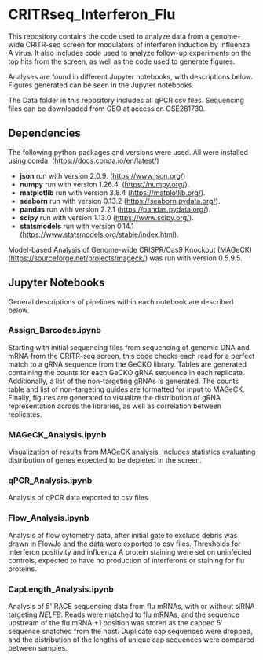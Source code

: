 # CRITRseq_Interferon_Flu

This repository contains the code used to analyze data from a genome-wide CRITR-seq screen for modulators of interferon induction by influenza A virus. It also includes code used to analyze follow-up experiments on the top hits from the screen, as well as the code used to generate figures.

Analyses are found in different Jupyter notebooks, with descriptions below. Figures generated can be seen in the Jupyter notebooks.

The Data folder in this repository includes all qPCR csv files. Sequencing files can be downloaded from GEO at accession GSE281730.

## Dependencies

The following python packages and versions were used. All were installed using conda. (https://docs.conda.io/en/latest/)
- <b>json</b> run with version 2.0.9. (https://www.json.org/)
- <b>numpy</b> run with version 1.26.4. (https://numpy.org/).
- <b>matplotlib</b> run with version 3.8.4 (https://matplotlib.org/).
- <b>seaborn</b> run with version 0.13.2 (https://seaborn.pydata.org/).
- <b>pandas</b> run with version 2.2.1 (https://pandas.pydata.org/).
- <b>scipy</b> run with version 1.13.0 (https://www.scipy.org/).
- <b>statsmodels</b> run with version 0.14.1 (https://www.statsmodels.org/stable/index.html).

Model-based Analysis of Genome-wide CRISPR/Cas9 Knockout (MAGeCK) (https://sourceforge.net/projects/mageck/) was run with version 0.5.9.5.

## Jupyter Notebooks

General descriptions of pipelines within each notebook are described below.

### Assign_Barcodes.ipynb

Starting with initial sequencing files from sequencing of genomic DNA and mRNA from the CRITR-seq screen, this code checks each read for a perfect match to a gRNA sequence from the GeCKO library. Tables are generated containing the counts for each GeCKO gRNA sequence in each replicate. Additionally, a list of the non-targeting gRNAs is generated. The counts table and list of non-targeting guides are formatted for input to MAGeCK. Finally, figures are generated to visualize the distribution of gRNA representation across the libraries, as well as correlation between replicates. 

### MAGeCK_Analysis.ipynb

Visualization of results from MAGeCK analysis. Includes statistics evaluating distribution of genes expected to be depleted in the screen.

### qPCR_Analysis.ipynb

Analysis of qPCR data exported to csv files.

### Flow_Analysis.ipynb

Analysis of flow cytometry data, after initial gate to exclude debris was drawn in FlowJo and the data were exported to csv files. Thresholds for interferon positivity and influenza A protein staining were set on uninfected controls, expected to have no production of interferons or staining for flu proteins.

### CapLength_Analysis.ipynb

Analysis of 5' RACE sequencing data from flu mRNAs, with or without siRNA targeting *NELFB*. Reads were matched to flu mRNAs, and the sequence upstream of the flu mRNA +1 position was stored as the capped 5' sequence snatched from the host. Duplicate cap sequences were dropped, and the distribution of the lengths of unique cap sequences were compared between samples.
